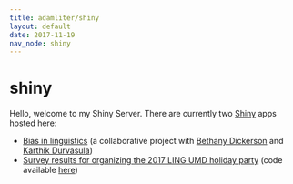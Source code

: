 ```yaml
---
title: adamliter/shiny
layout: default
date: 2017-11-19
nav_node: shiny
---
```


# shiny

Hello, welcome to my Shiny Server. There are currently
two [Shiny][shiny] apps hosted here:

- [Bias in linguistics][biasinlinguistics] (a collaborative project with
  [Bethany Dickerson][bethany] and [Karthik Durvasula][karthik])
- [Survey results for organizing the 2017 LING UMD holiday party][2017lingholidaypartysurvey]
  (code available [here][2017lingholidaypartysurvey-code])

[shiny]: https://shiny.rstudio.com/

[biasinlinguistics]: https://biasinlinguistics.org
[bethany]: https://blogs.umass.edu/bdickerson/
[karthik]: https://karthikdurvasula.gitlab.io/

[2017lingholidaypartysurvey]: https://shiny.adamliter.org/2017lingholidaypartysurveyresults/
[2017lingholidaypartysurvey-code]: https://github.com/adamliter/ling-2017-holiday-party-survey-results
